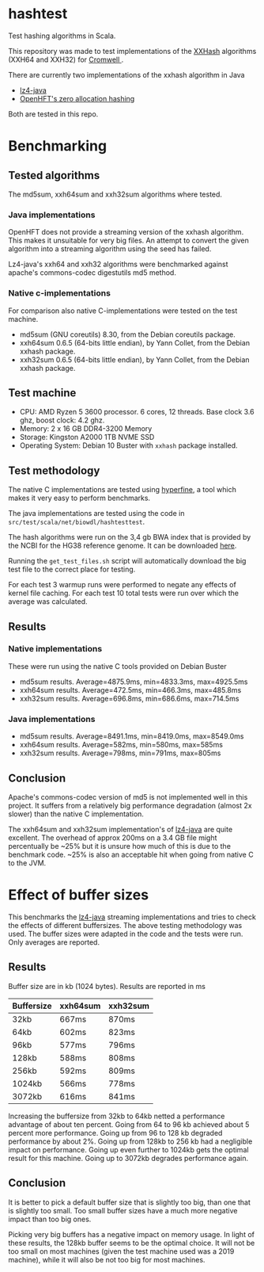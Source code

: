 # hashtest

Test hashing algorithms in Scala.

This repository was made to test implementations of the 
[XXHash](www.xxhash.com) algorithms (XXH64 and XXH32) for [Cromwell
](https://github.com/broadinstitute/cromwell).

There are currently two implementations of the xxhash algorithm in Java

* [lz4-java](https://github.com/lz4/lz4-java)
* [OpenHFT's zero allocation hashing](
  https://github.com/OpenHFT/Zero-Allocation-Hashing)

Both are tested in this repo.

# Benchmarking

## Tested algorithms

The md5sum, xxh64sum and xxh32sum algorithms where tested.

### Java implementations
OpenHFT does not provide a streaming version of the  xxhash algorithm. This 
makes it unsuitable for very big files. An attempt to convert the given 
algorithm into a streaming algorithm using the seed has failed. 

Lz4-java's xxh64 and xxh32 algorithms were benchmarked against apache's
commons-codec digestutils md5 method.

### Native c-implementations
For comparison also native C-implementations were tested on the test machine.
- md5sum (GNU coreutils) 8.30, from the Debian coreutils package.
- xxh64sum 0.6.5 (64-bits little endian), by Yann Collet, from the Debian
  xxhash package.
- xxh32sum 0.6.5 (64-bits little endian), by Yann Collet, from the Debian 
  xxhash package.


## Test machine

* CPU: AMD Ryzen 5 3600 processor. 6 cores, 12 threads. Base clock 3.6 ghz, boost clock: 4.2 ghz.
* Memory: 2 x 16 GB DDR4-3200 Memory
* Storage: Kingston A2000 1TB NVME SSD
* Operating System: Debian 10 Buster with `xxhash` package installed.

## Test methodology

The native C implementations are tested using [hyperfine](
https://github.com/sharkdp/hyperfine), a tool which makes it very easy to
perform benchmarks. 

The java implementations are tested using the code in 
`src/test/scala/net/biowdl/hashtesttest`.

The hash algorithms were run on the 3,4 gb BWA index that is provided by the
NCBI for the HG38 reference genome. It can be downloaded [here](
ftp://ftp.ncbi.nlm.nih.gov/genomes/all/GCA/000/001/405/GCA_000001405.15_GRCh38/seqs_for_alignment_pipelines.ucsc_ids/GCA_000001405.15_GRCh38_full_plus_hs38d1_analysis_set.fna.bwa_index.tar.gz).

Running the `get_test_files.sh` script will automatically download the big
test file to the correct place for testing.

For each test 3 warmup runs were performed to negate any effects of kernel
file caching. For each test 10 total tests were run over which the average was
calculated.

## Results 

### Native implementations
These were run using the native C tools provided on Debian Buster

- md5sum results. Average=4875.9ms, min=4833.3ms, max=4925.5ms
- xxh64sum results. Average=472.5ms, min=466.3ms, max=485.8ms
- xxh32sum results. Average=696.8ms, min=686.6ms, max=714.5ms

### Java implementations
- md5sum results. Average=8491.1ms, min=8419.0ms, max=8549.0ms
- xxh64sum results. Average=582ms, min=580ms, max=585ms
- xxh32sum results. Average=798ms, min=791ms, max=805ms

## Conclusion

Apache's commons-codec version of md5 is not implemented well in this project. 
It suffers from a relatively big performance degradation (almost 2x slower) 
than the native C implementation.

The xxh64sum and xxh32sum implementation's of [lz4-java](
https://github.com/lz4/lz4-java) are quite excellent. The overhead of approx 
200ms on a 3.4 GB file might percentually be ~25% but it is unsure how much of
this is due to the benchmark code. ~25% is also an acceptable hit when going
from native C to the JVM.

# Effect of buffer sizes

This benchmarks the [lz4-java](https://github.com/lz4/lz4-java) 
streaming implementations and tries to check the effects of different 
buffersizes. The above testing methodology was used. 
The buffer sizes were adapted in the code and the tests were run.
Only averages are reported.

## Results
Buffer size are in kb (1024 bytes). Results are reported in ms

Buffersize | xxh64sum | xxh32sum
---|---|---
32kb | 667ms | 870ms
64kb | 602ms | 823ms
96kb | 577ms | 796ms
128kb | 588ms | 808ms
256kb | 592ms | 809ms
1024kb | 566ms | 778ms
3072kb | 616ms | 841ms

Increasing the 
buffersize from 32kb to 64kb netted a performance advantage of about ten 
percent. Going from 64 to 96 kb achieved about 5 percent more performance.
Going up from 96 to 128 kb degraded performance by about 2%. Going up from 
128kb to 256 kb had a negligible impact on performance. Going up even further
to 1024kb gets the optimal result for this machine. Going up to 3072kb 
degrades performance again.

## Conclusion
It is better to pick a default buffer size that is slightly too big, than one 
that is slightly too small. Too small buffer sizes have a much more negative 
impact than too big ones.

Picking very big buffers has a negative impact on memory usage. In light of 
these results, the 128kb buffer seems to be the optimal choice. It will not 
be too small on most machines (given the test machine used was a 2019 machine),
while it will also be not too big for most machines.
